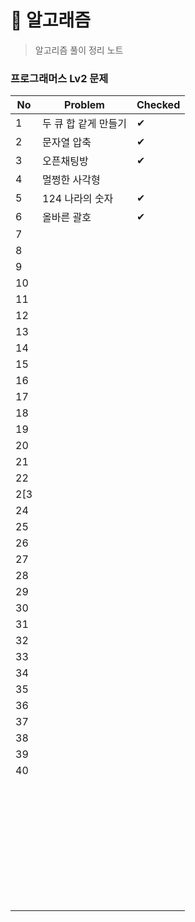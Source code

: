 # 🐳 알고래즘

> 알고리즘 풀이 정리 노트

### 프로그래머스 Lv2 문제

| No  | Problem      | Checked |
| --- | ------------ | ------- |
| 1   | 두 큐 합 같게 만들기 | ✔       |
| 2   | 문자열 압축       | ✔       |
| 3   | 오픈채팅방        | ✔       |
| 4   | 멀쩡한 사각형      |         |
| 5   | 124 나라의 숫자   | ✔       |
| 6   | 올바른 괄호       | ✔       |
| 7   |              |         |
| 8   |              |         |
| 9   |              |         |
| 10  |              |         |
| 11  |              |         |
| 12  |              |         |
| 13  |              |         |
| 14  |              |         |
| 15  |              |         |
| 16  |              |         |
| 17  |              |         |
| 18  |              |         |
| 19  |              |         |
| 20  |              |         |
| 21  |              |         |
| 22  |              |         |
| 2[3 |              |         |
| 24  |              |         |
| 25  |              |         |
| 26  |              |         |
| 27  |              |         |
| 28  |              |         |
| 29  |              |         |
| 30  |              |         |
| 31  |              |         |
| 32  |              |         |
| 33  |              |         |
| 34  |              |         |
| 35  |              |         |
| 36  |              |         |
| 37  |              |         |
| 38  |              |         |
| 39  |              |         |
| 40  |              |         |
|     |              |         |
|     |              |         |
|     |              |         |
|     |              |         |
|     |              |         |
|     |              |         |
|     |              |         |
|     |              |         |
|     |              |         |
|     |              |         |
|     |              |         |
|     |              |         |
|     |              |         |
|     |              |         |
|     |              |         |
|     |              |         |
|     |              |         |
|     |              |         |
|     |              |         |
|     |              |         |
|     |              |         |
|     |              |         |
|     |              |         |
|     |              |         |
|     |              |         |
|     |              |         |
|     |              |         |
|     |              |         |
|     |              |         |
|     |              |         |
|     |              |         |
|     |              |         |
|     |              |         |
|     |              |         |
|     |              |         |
